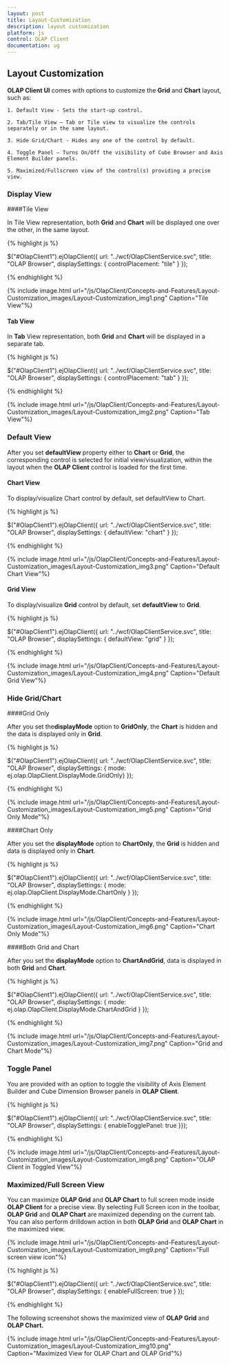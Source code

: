 ```yaml
---
layout: post
title: Layout-Customization
description: layout customization
platform: js
control: OLAP Client
documentation: ug
---
```


## Layout Customization

**OLAP Client UI** comes with options to customize the **Grid** and **Chart** layout, such as:

    1. Default View - Sets the start-up control. 

    2. Tab/Tile View – Tab or Tile view to visualize the controls separately or in the same layout. 

    3. Hide Grid/Chart - Hides any one of the control by default. 

    4. Toggle Panel – Turns On/Off the visibility of Cube Browser and Axis Element Builder panels.  

    5. Maximized/Fullscreen view of the control(s) providing a precise view.

### Display View

####Tile View

In Tile View representation, both **Grid** and **Chart** will be displayed one over the other, in the same layout. 

{% highlight js %}

$("#OlapClient1").ejOlapClient({
    url: "../wcf/OlapClientService.svc", title: "OLAP Browser",
    displaySettings: { controlPlacement: "tile" }
});


{% endhighlight %}

{% include image.html url="/js/OlapClient/Concepts-and-Features/Layout-Customization_images/Layout-Customization_img1.png" Caption="Tile View"%}

#### Tab View

In **Tab** View representation, both **Grid** and **Chart** will be displayed in a separate tab.

{% highlight js %}

$("#OlapClient1").ejOlapClient({
    url: "../wcf/OlapClientService.svc", title: "OLAP Browser",
    displaySettings: { controlPlacement: "tab" }
});


{% endhighlight %}

{% include image.html url="/js/OlapClient/Concepts-and-Features/Layout-Customization_images/Layout-Customization_img2.png" Caption="Tab View"%}

### Default View

After you set **defaultView** property either to **Chart** or **Grid**, the corresponding control is selected for initial view/visualization, within the layout when the **OLAP Client** control is loaded for the first time. 

#### Chart View

To display/visualize Chart control by default, set defaultView to Chart.

{% highlight js %}

$("#OlapClient1").ejOlapClient({
    url: "../wcf/OlapClientService.svc", title: "OLAP Browser",
    displaySettings: { defaultView: "chart" }
});


{% endhighlight %}

{% include image.html url="/js/OlapClient/Concepts-and-Features/Layout-Customization_images/Layout-Customization_img3.png" Caption="Default Chart View"%}

#### Grid View

To display/visualize **Grid** control by default, set **defaultView** to **Grid**.

{% highlight js %}

$("#OlapClient1").ejOlapClient({
     url: "../wcf/OlapClientService.svc", title: "OLAP Browser",
     displaySettings: { defaultView: "grid" }
 });


{% endhighlight %}

{% include image.html url="/js/OlapClient/Concepts-and-Features/Layout-Customization_images/Layout-Customization_img4.png" Caption="Default Grid View"%}

### Hide Grid/Chart

####Grid Only

After you set the**displayMode** option to **GridOnly**, the **Chart** is hidden and the data is displayed only in **Grid**.

{% highlight js %}

$("#OlapClient1").ejOlapClient({
    url: "../wcf/OlapClientService.svc", title: "OLAP Browser",
    displaySettings: { mode: ej.olap.OlapClient.DisplayMode.GridOnly}
});


{% endhighlight %}

{% include image.html url="/js/OlapClient/Concepts-and-Features/Layout-Customization_images/Layout-Customization_img5.png" Caption="Grid Only Mode"%}

####Chart Only

After you set the **displayMode** option to **ChartOnly**, the **Grid** is hidden and data is displayed only in **Chart**.

{% highlight js %}

$("#OlapClient1").ejOlapClient({
    url: "../wcf/OlapClientService.svc", title: "OLAP Browser",
    displaySettings: { mode: ej.olap.OlapClient.DisplayMode.ChartOnly }
});


{% endhighlight %}

{% include image.html url="/js/OlapClient/Concepts-and-Features/Layout-Customization_images/Layout-Customization_img6.png" Caption="Chart Only Mode"%}

####Both Grid and Chart

After you set the **displayMode** option to **ChartAndGrid**, data is displayed in both **Grid** and **Chart**.

{% highlight js %}

$("#OlapClient1").ejOlapClient({
    url: "../wcf/OlapClientService.svc", title: "OLAP Browser",
    displaySettings: { mode: ej.olap.OlapClient.DisplayMode.ChartAndGrid }
});


{% endhighlight %}

{% include image.html url="/js/OlapClient/Concepts-and-Features/Layout-Customization_images/Layout-Customization_img7.png" Caption="Grid and Chart Mode"%}

### Toggle Panel

You are provided with an option to toggle the visibility of Axis Element Builder and Cube Dimension Browser panels in **OLAP Client**.

{% highlight js %}

$("#OlapClient1").ejOlapClient({
    url: "../wcf/OlapClientService.svc", title: "OLAP Browser",
    displaySettings: { enableTogglePanel: true }});



{% endhighlight %}

{% include image.html url="/js/OlapClient/Concepts-and-Features/Layout-Customization_images/Layout-Customization_img8.png" Caption="OLAP Client in Toggled View"%}

### Maximized/Full Screen View

You can maximize **OLAP Grid** and **OLAP Chart** to full screen mode inside **OLAP Client** for a precise view. By selecting Full Screen icon in the toolbar, **OLAP Grid** and **OLAP Chart** are maximized depending on the current tab. You can also perform drilldown action in both **OLAP Grid** and **OLAP Chart** in the maximized view.

{% include image.html url="/js/OlapClient/Concepts-and-Features/Layout-Customization_images/Layout-Customization_img9.png" Caption="Full screen view icon"%}

{% highlight js %}

$("#OlapClient1").ejOlapClient({
    url: "../wcf/OlapClientService.svc", title: "OLAP Browser",
    displaySettings: { enableFullScreen: true }
});

{% endhighlight %}

The following screenshot shows the maximized view of **OLAP Grid** and **OLAP Chart.**

{% include image.html url="/js/OlapClient/Concepts-and-Features/Layout-Customization_images/Layout-Customization_img10.png" Caption="Maximized View for OLAP Chart and OLAP Grid"%}

